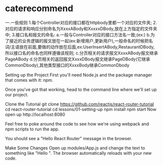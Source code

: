 # caterecommend
一.一些规则
1.每个Controller对应的接口都在httpbody里都一个对应的文件夹;
2.对应的请求和响应分别命名为XxxxABody和XxxxxDBody,放在上方指定的文件夹中;
3.接口名和报文的命名:
  a.一般与Controller对应的接口方法名一致;(ex:)
  b.为了接近的业务逻辑的报文放在一起(ex:新增用户,更新用户),一般命名的时候把名词/主语放在前面,要做的动作放在后面,ex:UserInsertABody,RestaurantDBody,
  所以接口名的命名也同样遵循该规则;
  c.分页相关的请求报文XxxxABody报文继承PageABody
  d.分页相关的返回报文XxxxDBody报文继承PageDBody(它继承CommonDbody),其他类型接口的XxxxBody继承CommonDbody
  

Setting up the Project
First you'll need Node.js and the package manager that comes with it: npm.

Once you've got that working, head to the command line where we'll set up our project.

Clone the Tutorial
git clone https://github.com/reactjs/react-router-tutorial
cd react-router-tutorial
cd lessons/01-setting-up
npm install
npm start
Now open up http://localhost:8080

Feel free to poke around the code to see how we're using webpack and npm scripts to run the app.

You should see a "Hello React Router" message in the browser.

Make Some Changes
Open up modules/App.js and change the text to something like "Hello ". The browser automatically reloads with your new code.


